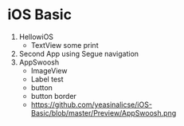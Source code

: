 # iOS Basic
1. HellowiOS
    * TextView some print    
2. Second App using Segue navigation  
3. AppSwoosh 
   * ImageView 
   * Label test
   * button
   * button border
   * https://github.com/yeasinalicse/iOS-Basic/blob/master/Preview/AppSwoosh.png
